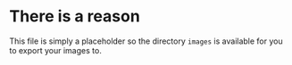 # There is a reason

This file is simply a placeholder so the directory `images` is available for you to export your images to.
